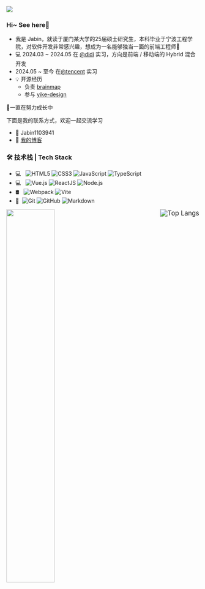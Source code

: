 ![](https://raw.githubusercontent.com/hanyucd/hanyucd/main/header.png)

### Hi~ See here👀

- 我是 Jabin，就读于厦门某大学的25届硕士研究生，本科毕业于宁波工程学院，对软件开发非常感兴趣，想成为一名能够独当一面的前端工程师🤩
- 💻 2024.03 ~ 2024.05  在 [@didi](https://github.com/didi) 实习，方向是前端 / 移动端的 Hybrid 混合开发
- 2024.05 ~ 至今 在[@tencent](https://github.com/Tencent) 实习
- 💡 开源经历
  - 负责 [brainmap](https://github.com/Jabinuu/brain-map)
  - 参与 [yike-design](https://github.com/ecaps1038/yike-design-dev)


🌱一直在努力成长中

下面是我的联系方式，欢迎一起交流学习

+ 💬 Jabin1103941
+ 📝 [我的博客](https://mongobin.top/)

### 🛠 技术栈 | Tech Stack  

- 💻 &#160; ![HTML5](https://img.shields.io/badge/-HTML5-333333?style=flat&logo=html5)
![CSS3](https://img.shields.io/badge/-CSS3-333333?style=flat&logo=css3)
![JavaScript](https://img.shields.io/badge/-JavaScript-333333?style=flat&logo=javascript)
![TypeScript](https://img.shields.io/badge/-TypeScript-333333?style=flat&logo=typescript)
- 💻 &#160; ![Vue.js](https://img.shields.io/badge/-VueJS-333333?style=flat&logo=Vue.js)
![ReactJS](https://img.shields.io/badge/-ReactJS-333333?style=flat&logo=react)
![Node.js](https://img.shields.io/badge/-Node.js-333333?style=flat&logo=node.js)
- 🛢 &#160; ![Webpack](https://img.shields.io/badge/-Webpack-333333?style=flat&logo=webpack)
![Vite](https://img.shields.io/badge/-Vite-333333?style=flat&logo=vite)
- 🔧 &#160;![Git](https://img.shields.io/badge/-Git-333333?style=flat&logo=git)
![GitHub](https://img.shields.io/badge/-GitHub-333333?style=flat&logo=github)
![Markdown](https://img.shields.io/badge/-Markdown-333333?style=flat&logo=markdown)

[<img  align="right" src="https://github-readme-stats.vercel.app/api/top-langs/?username=Jabinuu&layout=compact&theme=tokyonight" alt="Top Langs" style="zoom:120%;" />](https://github.com/anuraghazra/github-readme-stats)

<img width="50%" align="left" height="auto" src="https://github-readme-stats.vercel.app/api?username=Jabinuu&show_icons=true&theme=tokyonight" />
